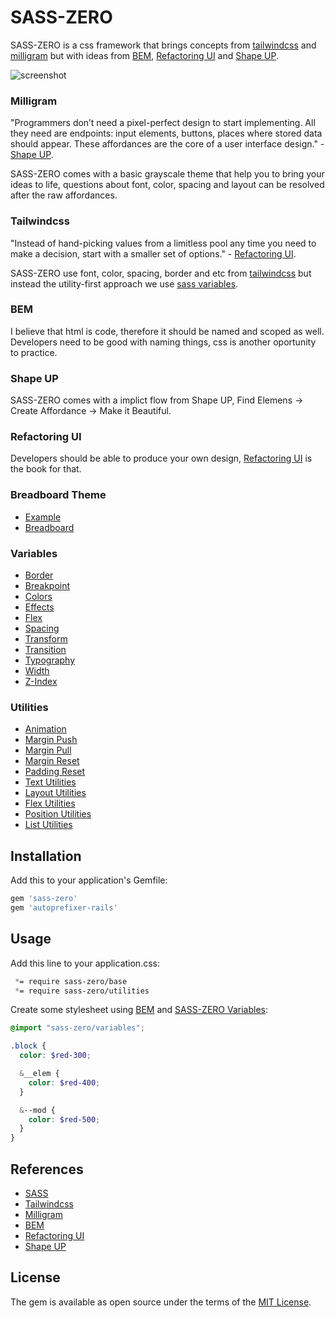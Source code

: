 # SASS-ZERO

SASS-ZERO is a css framework that brings concepts from [tailwindcss](https://tailwindcss.com) and [milligram](https://milligram.io) but with ideas from [BEM](http://getbem.com/naming), [Refactoring UI](https://refactoringui.com/book) and [Shape UP](https://basecamp.com/shapeup).

![screenshot](https://nixo-etc.s3-sa-east-1.amazonaws.com/sass-zero-screenshot.png)

### Milligram

"Programmers don’t need a pixel-perfect design to start implementing. All they need are endpoints: input elements, buttons, places where stored data should appear. These affordances are the core of a user interface design." - [Shape UP](https://basecamp.com/shapeup/3.2-chapter-10#affordances-before-pixel-perfect-screens).

SASS-ZERO comes with a basic grayscale theme that help you to bring your ideas to life, questions about font, color, spacing and layout can be resolved after the raw affordances.

### Tailwindcss

"Instead of hand-picking values from a limitless pool any time you need to make a decision, start with a smaller set of options." - [Refactoring UI](https://refactoringui.com/book).

SASS-ZERO use font, color, spacing, border and etc from [tailwindcss](https://tailwindcss.com) but instead the utility-first approach we use [sass variables](https://sass-lang.com/documentation/variables).

### BEM

I believe that html is code, therefore it should be named and scoped as well. Developers need to be good with naming things, css is another oportunity to practice.

### Shape UP

SASS-ZERO comes with a implict flow from Shape UP, Find Elemens -> Create Affordance -> Make it Beautiful.

### Refactoring UI

Developers should be able to produce your own design, [Refactoring UI](https://refactoringui.com/book) is the book for that.

### Breadboard Theme

- [Example](https://github.com/lazaronixon/sass-zero/blob/master/Example.html)
- [Breadboard](https://github.com/lazaronixon/sass-zero/blob/master/app/assets/stylesheets/sass-zero/base/breadboard.scss)

### Variables

- [Border](https://github.com/lazaronixon/sass-zero/blob/master/app/assets/stylesheets/sass-zero/variables/border.scss)
- [Breakpoint](https://github.com/lazaronixon/sass-zero/blob/master/app/assets/stylesheets/sass-zero/variables/breakpoints.scss)
- [Colors](https://github.com/lazaronixon/sass-zero/blob/master/app/assets/stylesheets/sass-zero/variables/colors.scss)
- [Effects](https://github.com/lazaronixon/sass-zero/blob/master/app/assets/stylesheets/sass-zero/variables/effects.scss)
- [Flex](https://github.com/lazaronixon/sass-zero/blob/master/app/assets/stylesheets/sass-zero/variables/flex.scss)
- [Spacing](https://github.com/lazaronixon/sass-zero/blob/master/app/assets/stylesheets/sass-zero/variables/spacing.scss)
- [Transform](https://github.com/lazaronixon/sass-zero/blob/master/app/assets/stylesheets/sass-zero/variables/transform.scss)
- [Transition](https://github.com/lazaronixon/sass-zero/blob/master/app/assets/stylesheets/sass-zero/variables/transition.scss)
- [Typography](https://github.com/lazaronixon/sass-zero/blob/master/app/assets/stylesheets/sass-zero/variables/typography.scss)
- [Width](https://github.com/lazaronixon/sass-zero/blob/master/app/assets/stylesheets/sass-zero/variables/width.scss)
- [Z-Index](https://github.com/lazaronixon/sass-zero/blob/master/app/assets/stylesheets/sass-zero/variables/zindex.scss)


### Utilities

- [Animation](https://github.com/lazaronixon/sass-zero/blob/master/app/assets/stylesheets/sass-zero/utilities/animation.scss)
- [Margin Push](https://github.com/lazaronixon/sass-zero/blob/master/app/assets/stylesheets/sass-zero/utilities/push.scss)
- [Margin Pull](https://github.com/lazaronixon/sass-zero/blob/master/app/assets/stylesheets/sass-zero/utilities/pull.scss)
- [Margin Reset](https://github.com/lazaronixon/sass-zero/blob/master/app/assets/stylesheets/sass-zero/utilities/flush.scss)
- [Padding Reset](https://github.com/lazaronixon/sass-zero/blob/master/app/assets/stylesheets/sass-zero/utilities/unpad.scss)
- [Text Utilities](https://github.com/lazaronixon/sass-zero/blob/master/app/assets/stylesheets/sass-zero/utilities/text.scss)
- [Layout Utilities](https://github.com/lazaronixon/sass-zero/blob/master/app/assets/stylesheets/sass-zero/utilities/layout.scss)
- [Flex Utilities](https://github.com/lazaronixon/sass-zero/blob/master/app/assets/stylesheets/sass-zero/utilities/flex.scss)
- [Position Utilities](https://github.com/lazaronixon/sass-zero/blob/master/app/assets/stylesheets/sass-zero/utilities/position.scss)
- [List Utilities](https://github.com/lazaronixon/sass-zero/blob/master/app/assets/stylesheets/sass-zero/utilities/list.scss)

## Installation

Add this to your application's Gemfile:

```ruby
gem 'sass-zero'
gem 'autoprefixer-rails'
```

## Usage

Add this line to your application.css:

```css
 *= require sass-zero/base
 *= require sass-zero/utilities
```

Create some stylesheet using [BEM](http://getbem.com/naming) and [SASS-ZERO Variables](https://github.com/lazaronixon/sass-zero/blob/master/vendor/assets/stylesheets/sass-zero/variables.scss):

```scss
@import "sass-zero/variables";

.block {
  color: $red-300;

  &__elem {
    color: $red-400;
  }

  &--mod {
    color: $red-500;
  }
}
```

## References

- [SASS](https://sass-lang.com)
- [Tailwindcss](https://tailwindcss.com)
- [Milligram](https://milligram.io)
- [BEM](http://getbem.com/naming)
- [Refactoring UI](https://refactoringui.com/book)
- [Shape UP](https://basecamp.com/shapeup)

## License

The gem is available as open source under the terms of the [MIT License](https://opensource.org/licenses/MIT).

